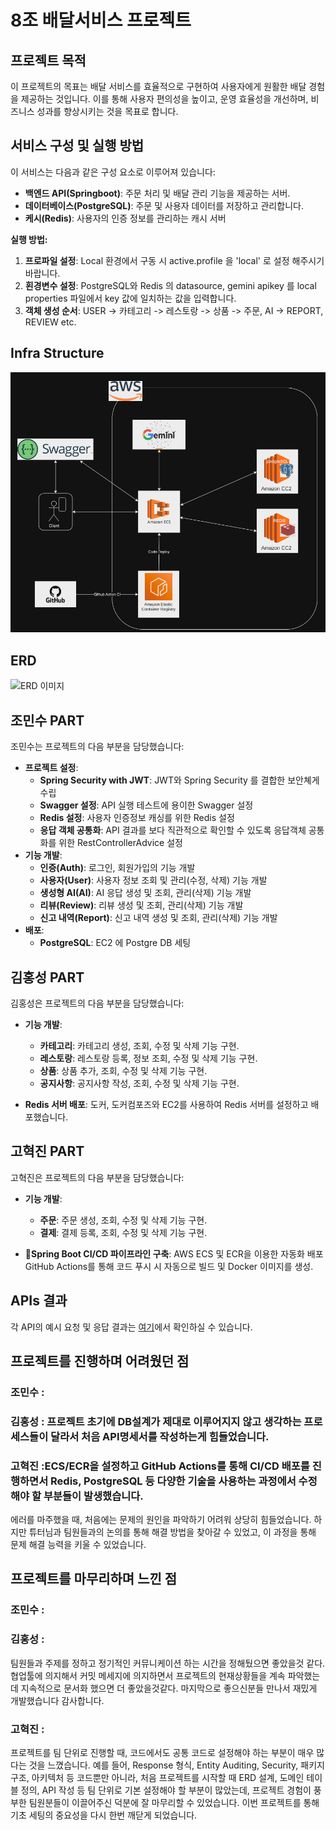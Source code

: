 # 8조 배달서비스 프로젝트

## 프로젝트 목적

이 프로젝트의 목표는 배달 서비스를 효율적으로 구현하여 사용자에게 원활한 배달 경험을 제공하는 것입니다. 이를 통해 사용자 편의성을 높이고, 운영 효율성을 개선하며, 비즈니스 성과를 향상시키는 것을 목표로 합니다.

## 서비스 구성 및 실행 방법

이 서비스는 다음과 같은 구성 요소로 이루어져 있습니다:
- **백엔드 API(Springboot)**: 주문 처리 및 배달 관리 기능을 제공하는 서버.
- **데이터베이스(PostgreSQL)**: 주문 및 사용자 데이터를 저장하고 관리합니다.
- **케시(Redis)**: 사용자의 인증 정보를 관리하는 캐시 서버

**실행 방법:**
1. **프로파일 설정**: Local 환경에서 구동 시 active.profile 을 'local' 로 설정 해주시기 바랍니다. 
2. **횐경변수 설정**: PostgreSQL와 Redis 의 datasource, gemini apikey 를 local properties 파일에서 key 값에 일치하는 값을 입력합니다.  
3. **객체 생성 순서**: USER -> 카테고리 -> 레스토랑 -> 상품 -> 주문, AI -> REPORT, REVIEW etc.


## Infra Structure
![INFRA.png](img_1.png)

## ERD
![ERD 이미지](https://github.com/user-attachments/assets/004ca688-3bd6-433e-ac8d-5a66243db4c1)

## 조민수 PART

조민수는 프로젝트의 다음 부분을 담당했습니다:
- **프로젝트 설정**: 
  - **Spring Security with JWT**: JWT와 Spring Security 를 결합한 보안쳬게 수립
  - **Swagger 설정**: API 실행 테스트에 용이한 Swagger 설정
  - **Redis 설정**: 사용자 인증정보 캐싱를 위한 Redis 설정
  - **응답 객체 공통화**: API 결과를 보다 직관적으로 확인할 수 있도록 응답객체 공통화를 위한 RestControllerAdvice 설정 
- **기능 개발**: 
  - **인증(Auth)**: 로그인, 회원가입의 기능 개발
  - **사용자(User)**: 사용자 정보 조회 및 관리(수정, 삭제) 기능 개발
  - **생성형 AI(AI)**: AI 응답 생성 및 조회, 관리(삭제) 기능 개발
  - **리뷰(Review)**: 리뷰 생성 및 조회, 관리(삭제) 기능 개발
  - **신고 내역(Report)**: 신고 내역 생성 및 조회, 관리(삭제) 기능 개발
- **배포**: 
  - **PostgreSQL**: EC2 에 Postgre DB 세팅


## 김홍성 PART

김홍성은 프로젝트의 다음 부분을 담당했습니다:

- **기능 개발**:
  - **카테고리**: 카테고리 생성, 조회, 수정 및 삭제 기능 구현.
  - **레스토랑**: 레스토랑 등록, 정보 조회, 수정 및 삭제 기능 구현.
  - **상품**: 상품 추가, 조회, 수정 및 삭제 기능 구현.
  - **공지사항**: 공지사항 작성, 조회, 수정 및 삭제 기능 구현.

- **Redis 서버 배포**: 도커, 도커컴포즈와 EC2를 사용하여 Redis 서버를 설정하고 배포했습니다.


## 고혁진 PART

고혁진은 프로젝트의 다음 부분을 담당했습니다:

- **기능 개발**:
  - **주문**: 주문 생성, 조회, 수정 및 삭제 기능 구현.
  - **결제**: 결제 등록, 조회, 수정 및 삭제 기능 구현.

- **Spring Boot CI/CD 파이프라인 구축**: AWS ECS 및 ECR을 이용한 자동화 배포 GitHub Actions를 통해 코드 푸시 시 자동으로 빌드 및 Docker 이미지를 생성.   

## APIs 결과
각 API의 예시 요청 및 응답 결과는 [여기](http://delivery-lb-1253848622.ap-northeast-2.elb.amazonaws.com/swagger-ui/index.html)에서 확인하실 수 있습니다.

## 프로젝트를 진행하며 어려웠던 점


### 조민수 : 

### 김홍성 : 프로젝트 초기에 DB설계가 제대로 이루어지지 않고 생각하는 프로세스들이 달라서 처음 API명세서를 작성하는게 힘들었습니다.

### 고혁진 :ECS/ECR을 설정하고 GitHub Actions를 통해 CI/CD 배포를 진행하면서 Redis, PostgreSQL 등 다양한 기술을 사용하는 과정에서 수정해야 할 부분들이 발생했습니다.
에러를 마주했을 때, 처음에는 문제의 원인을 파악하기 어려워 상당히 힘들었습니다.
하지만 튜터님과 팀원들과의 논의를 통해 해결 방법을 찾아갈 수 있었고, 이 과정을 통해 문제 해결 능력을 키울 수 있었습니다.

## 프로젝트를 마무리하며 느낀 점

### 조민수 : 

### 김홍성 : 
팀원들과 주제를 정하고 정기적인 커뮤니케이션 하는 시간을 정해뒀으면 좋았을것 같다.
협업툴에 의지해서 커밋 메세지에 의지하면서 프로젝트의 현재상황들을 계속 파악했는데
지속적으로 문서화 했으면 더 좋았을것같다. 마지막으로 좋으신분들 만나서 재밌게 개발했습니다 감사합니다.

### 고혁진 : 
프로젝트를 팀 단위로 진행할 때, 코드에서도 공통 코드로 설정해야 하는 부분이 매우 많다는 것을 느꼈습니다.
예를 들어, Response 형식, Entity Auditing, Security, 패키지 구조, 아키텍처 등
코드뿐만 아니라, 처음 프로젝트를 시작할 때 ERD 설계, 도메인 테이블 정의, API 작성 등 팀 단위로 기본 설정해야 할 부분이 많았는데, 프로젝트 경험이 풍부한 팀원분들이 이끌어주신 덕분에 잘 마무리할 수 있었습니다.
이번 프로젝트를 통해 기초 세팅의 중요성을 다시 한번 깨닫게 되었습니다.
